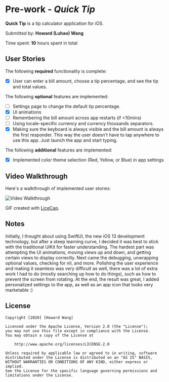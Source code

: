 # Pre-work - *Quick Tip*

**Quick Tip** is a tip calculator application for iOS.

Submitted by: **Howard (Luhao) Wang**

Time spent: **10** hours spent in total

## User Stories

The following **required** functionality is complete:

* [x] User can enter a bill amount, choose a tip percentage, and see the tip and total values.

The following **optional** features are implemented:
* [ ] Settings page to change the default tip percentage.
* [x] UI animations
* [ ] Remembering the bill amount across app restarts (if <10mins)
* [ ] Using locale-specific currency and currency thousands separators.
* [x] Making sure the keyboard is always visible and the bill amount is always the first responder. This way the user doesn't have to tap anywhere to use this app. Just launch the app and start typing.

The following **additional** features are implemented:

- [x] Implemented color theme selection (Red, Yellow, or Blue) in app settings

## Video Walkthrough 

Here's a walkthrough of implemented user stories:

<img src='https://giphy.com/embed/Ig3tMd58RIximHUdvu' title='Video Walkthrough' width='' alt='Video Walkthrough' />

GIF created with [LiceCap](http://www.cockos.com/licecap/).

## Notes

Initially, I thought about using SwiftUI, the new iOS 13 development technology, but after a steep learning curve, I decided it was best to stick with the traditional UIKit for faster understanding. The hardest part was attempting the UI animations, moving views up and down, and getting certain views to display correctly. Next came the debugging, unwrapping optional values, checking for nil, and more. Polishing the user experience and making it seamless was very difficult as well, there was a lot of extra work I had to do (mostly searching up how to do things), such as how to prevent the screen from rotating. At the end, the result was great, I added personalized settings to the app, as well as an app icon that looks very marketable :)

## License

    Copyright [2020] [Howard Wang]

    Licensed under the Apache License, Version 2.0 (the "License");
    you may not use this file except in compliance with the License.
    You may obtain a copy of the License at

        http://www.apache.org/licenses/LICENSE-2.0

    Unless required by applicable law or agreed to in writing, software
    distributed under the License is distributed on an "AS IS" BASIS,
    WITHOUT WARRANTIES OR CONDITIONS OF ANY KIND, either express or implied.
    See the License for the specific language governing permissions and
    limitations under the License.
